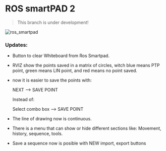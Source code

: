 # ROS smartPAD 2

> This branch is under development!

![ros_smartpad](https://user-images.githubusercontent.com/74274632/196058345-afaa2f79-a9cd-4eb1-a06c-e5e893b3d319.png)

### Updates:

* Button to clear Whiteboard from Ros Smartpad.
+ RVIZ show the points saved in a matrix of circles, witch blue means PTP point, green means LIN point, and red means no point saved.
+ now it is easier to save the points with:

  NEXT --> SAVE POINT

  Instead of:

  Select combo box --> SAVE POINT

+ The line of drawing now is continuous.
+ There is a menu that can show or hide different sections like: Movement, history, sequence, tools.
+ Save a sequence now is posible with NEW import, export buttons